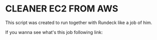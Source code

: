 CLEANER EC2 FROM AWS
===

This script was created to run together with Rundeck like a job of him.

If you wanna see what's this job following link:
